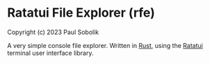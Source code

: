 # Ratatui File Explorer (rfe)

Copyright (c) 2023 Paul Sobolik

A very simple console file explorer. Written in [Rust][rust], using the [Ratatui][ratatui] terminal user interface library.

[rust]: https://www.rust-lang.org/
[ratatui]: https://ratatui.rs/
